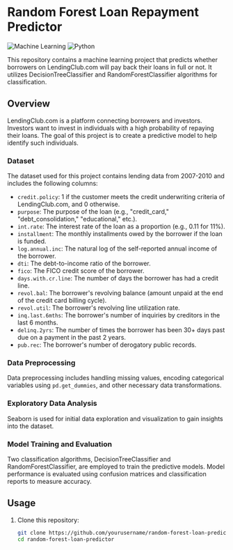 # Random Forest Loan Repayment Predictor

![Machine Learning](https://img.shields.io/badge/Machine%20Learning-DecisionTree%20%7C%20RandomForest-brightgreen.svg)
![Python](https://img.shields.io/badge/Python-3.x-blue.svg)

This repository contains a machine learning project that predicts whether borrowers on LendingClub.com will pay back their loans in full or not. It utilizes DecisionTreeClassifier and RandomForestClassifier algorithms for classification.

## Overview

LendingClub.com is a platform connecting borrowers and investors. Investors want to invest in individuals with a high probability of repaying their loans. The goal of this project is to create a predictive model to help identify such individuals.

### Dataset

The dataset used for this project contains lending data from 2007-2010 and includes the following columns:

- `credit.policy`: 1 if the customer meets the credit underwriting criteria of LendingClub.com, and 0 otherwise.
- `purpose`: The purpose of the loan (e.g., "credit_card," "debt_consolidation," "educational," etc.).
- `int.rate`: The interest rate of the loan as a proportion (e.g., 0.11 for 11%).
- `installment`: The monthly installments owed by the borrower if the loan is funded.
- `log.annual.inc`: The natural log of the self-reported annual income of the borrower.
- `dti`: The debt-to-income ratio of the borrower.
- `fico`: The FICO credit score of the borrower.
- `days.with.cr.line`: The number of days the borrower has had a credit line.
- `revol.bal`: The borrower's revolving balance (amount unpaid at the end of the credit card billing cycle).
- `revol.util`: The borrower's revolving line utilization rate.
- `inq.last.6mths`: The borrower's number of inquiries by creditors in the last 6 months.
- `delinq.2yrs`: The number of times the borrower has been 30+ days past due on a payment in the past 2 years.
- `pub.rec`: The borrower's number of derogatory public records.

### Data Preprocessing

Data preprocessing includes handling missing values, encoding categorical variables using `pd.get_dummies`, and other necessary data transformations.

### Exploratory Data Analysis

Seaborn is used for initial data exploration and visualization to gain insights into the dataset.

### Model Training and Evaluation

Two classification algorithms, DecisionTreeClassifier and RandomForestClassifier, are employed to train the predictive models. Model performance is evaluated using confusion matrices and classification reports to measure accuracy.

## Usage

1. Clone this repository:

   ```bash
   git clone https://github.com/yourusername/random-forest-loan-predictor.git
   cd random-forest-loan-predictor

